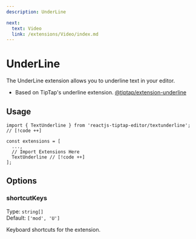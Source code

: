 ```yaml
---
description: UnderLine

next:
  text: Video
  link: /extensions/Video/index.md
---
```


# UnderLine

 The UnderLine extension allows you to underline text in your editor.

 - Based on TipTap's underline extension. [@tiptap/extension-underline](https://tiptap.dev/docs/editor/extensions/marks/underline)

## Usage

```tsx
import { TextUnderline } from 'reactjs-tiptap-editor/textunderline'; // [!code ++]

const extensions = [
  ...,
  // Import Extensions Here
  TextUnderline // [!code ++]
];
```

## Options

### shortcutKeys

Type: `string[]`\
Default: `['mod', 'U']`

Keyboard shortcuts for the extension.
